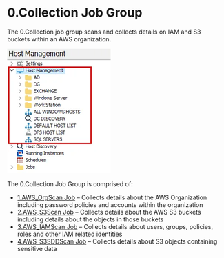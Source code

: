# 0.Collection Job Group

The 0.Collection job group scans and collects details on IAM and S3 buckets within an
AWS organization.

![0.Collection Job Group in the Jobs Tree](../../../../../../static/img/product_docs/accessanalyzer/admin/hostmanagement/jobstree.webp)

The 0.Collection Job Group is comprised of:

- [1.AWS_OrgScan Job](1.aws_orgscan.md) – Collects details about the AWS Organization including
  password policies and accounts within the organization
- [2.AWS_S3Scan Job](2.aws_s3scan.md) – Collects details about the AWS S3 buckets including details
  about the objects in those buckets
- [3.AWS_IAMScan Job](3.aws_iamscan.md) – Collects details about users, groups, policies, roles and
  other IAM related identities
- [4.AWS_S3SDDScan Job](4.aws_s3sddscan.md) – Collects details about S3 objects containing sensitive
  data
